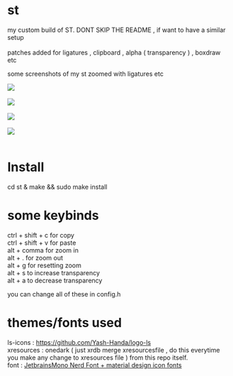 # st 
my custom build of ST. DONT SKIP THE README , if want to have a similar setup<br><br>
patches added for ligatures , clipboard , alpha ( transparency ) , boxdraw etc

some screenshots of my st zoomed with ligatures etc 


<img src="https://raw.githubusercontent.com/siduck76/st/main/delete_this/bruh.png">  <br><br>
<img src="https://raw.githubusercontent.com/siduck76/st/main/delete_this/two7-00.png"> <br><br>
<img src="https://raw.githubusercontent.com/siduck76/st/main/delete_this/ithree0-36-43.png"> <br><br>
<img src="https://github.com/siduck76/st/blob/main/delete_this/u.png"> <br><br>
        
# Install <br> 
cd st & make && sudo make install <br> 

# some keybinds<br> 
ctrl + shift + c for copy <br>
ctrl + shift + v for paste <br>
alt + comma for zoom in <br>
alt + . for zoom out <br>
alt + g for resetting zoom <br>
alt + s to increase transparency <br>
alt + a to decrease transparency <br>

you can change all of these in config.h
<br> 

# themes/fonts used 
ls-icons : https://github.com/Yash-Handa/logo-ls <br>
xresources : onedark ( just xrdb merge xresourcesfile , do this everytime you make any change to xresources file ) from this repo itself.<br>
font : <a href="https://github.com/siduck76/matfonts">  JetbrainsMono Nerd Font + material design icon fonts </a> 
